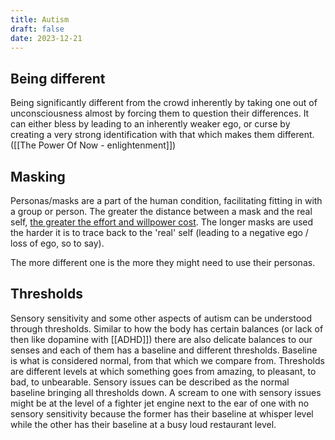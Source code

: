 ```yaml
---
title: Autism
draft: false
date: 2023-12-21
---
```


## Being different

Being significantly different from the crowd inherently by taking one out of unconsciousness almost by forcing them to question their differences. It can either bless by leading to an inherently weaker ego, or curse by creating a very strong identification with that which makes them different.  ([[The Power Of Now - enlightenment]])

## Masking

Personas/masks are a part of the human condition, facilitating fitting in with a group or person. The greater the distance between a mask and the real self, [the greater the effort and willpower cost](https://moretothat.com/the-problem-of-what-others-think/). The longer masks are used the harder it is to trace back to the 'real' self (leading to a negative ego / loss of ego, so to say).

The more different one is the more they might need to use their personas.

## Thresholds

Sensory sensitivity and some other aspects of autism can be understood through thresholds. Similar to how the body has certain balances (or lack of then like dopamine with [[ADHD]]) there are also delicate balances to our senses and each of them has a baseline and different thresholds. Baseline is what is considered normal, from that which we compare from. Thresholds are different levels at which something goes from amazing, to pleasant, to bad, to unbearable. Sensory issues can be described as the normal baseline bringing all thresholds down. A scream to one with sensory issues might be at the level of a fighter jet engine next to the ear of one with no sensory sensitivity because the former has their baseline at whisper level while the other has their baseline at a busy loud restaurant level.